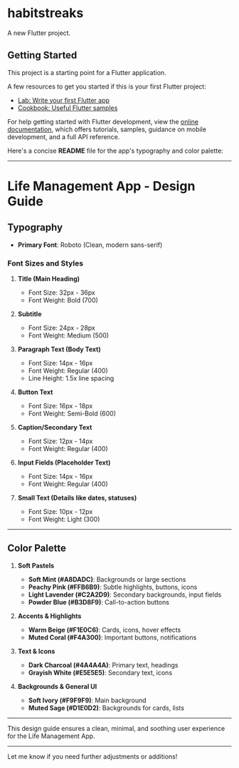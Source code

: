 # habitstreaks

A new Flutter project.

## Getting Started

This project is a starting point for a Flutter application.

A few resources to get you started if this is your first Flutter project:

- [Lab: Write your first Flutter app](https://docs.flutter.dev/get-started/codelab)
- [Cookbook: Useful Flutter samples](https://docs.flutter.dev/cookbook)

For help getting started with Flutter development, view the
[online documentation](https://docs.flutter.dev/), which offers tutorials,
samples, guidance on mobile development, and a full API reference.

Here's a concise **README** file for the app's typography and color palette:

---

# **Life Management App - Design Guide**

## **Typography**
- **Primary Font**: Roboto (Clean, modern sans-serif)
  
### **Font Sizes and Styles**
1. **Title (Main Heading)**  
   - Font Size: 32px - 36px  
   - Font Weight: Bold (700)

2. **Subtitle**  
   - Font Size: 24px - 28px  
   - Font Weight: Medium (500)

3. **Paragraph Text (Body Text)**  
   - Font Size: 14px - 16px  
   - Font Weight: Regular (400)  
   - Line Height: 1.5x line spacing

4. **Button Text**  
   - Font Size: 16px - 18px  
   - Font Weight: Semi-Bold (600)

5. **Caption/Secondary Text**  
   - Font Size: 12px - 14px  
   - Font Weight: Regular (400)

6. **Input Fields (Placeholder Text)**  
   - Font Size: 14px - 16px  
   - Font Weight: Regular (400)

7. **Small Text (Details like dates, statuses)**  
   - Font Size: 10px - 12px  
   - Font Weight: Light (300)

---

## **Color Palette**
1. **Soft Pastels**  
   - **Soft Mint (#A8DADC)**: Backgrounds or large sections  
   - **Peachy Pink (#FFB6B9)**: Subtle highlights, buttons, icons  
   - **Light Lavender (#C2A2D9)**: Secondary backgrounds, input fields  
   - **Powder Blue (#B3D8F9)**: Call-to-action buttons

2. **Accents & Highlights**  
   - **Warm Beige (#F1E0C6)**: Cards, icons, hover effects  
   - **Muted Coral (#F4A300)**: Important buttons, notifications

3. **Text & Icons**  
   - **Dark Charcoal (#4A4A4A)**: Primary text, headings  
   - **Grayish White (#E5E5E5)**: Secondary text, icons

4. **Backgrounds & General UI**  
   - **Soft Ivory (#F9F9F9)**: Main background  
   - **Muted Sage (#D1E0D2)**: Backgrounds for cards, lists

---

This design guide ensures a clean, minimal, and soothing user experience for the Life Management App.

--- 

Let me know if you need further adjustments or additions!